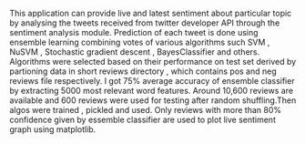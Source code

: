 This application can provide live and latest sentiment about particular topic by analysing the tweets received from twitter developer API through the sentiment analysis module. Prediction of each tweet is done using ensemble learning combining votes of various algorithms such SVM , NuSVM , Stochastic gradient descent , BayesClassifier and others. Algorithms were selected based on their performance on test set derived by partioning data in short reviews directory , which contains pos and neg reviews file respectively. I got 75% average accuracy of ensemble classifier by extracting 5000 most relevant word features. Around 10,600 reviews are available and 600 reviews were used for testing after random shuffling.Then algos were trained , pickled and used. Only reviews with more than 80% confidence given by essemble classifier are used to plot live sentiment graph using matplotlib.
